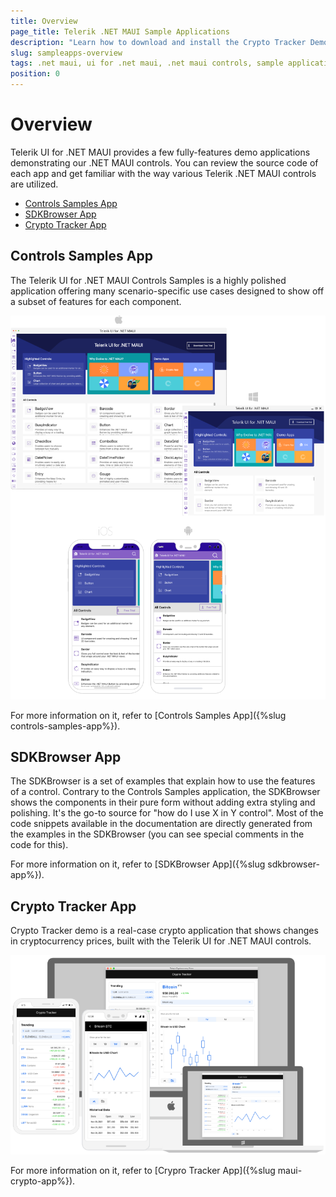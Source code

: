 ```yaml
---
title: Overview
page_title: Telerik .NET MAUI Sample Applications
description: "Learn how to download and install the Crypto Tracker Demo App and check out the Telerik UI for .NET MAUI controls library."
slug: sampleapps-overview
tags: .net maui, ui for .net maui, .net maui controls, sample applications, demos
position: 0
---
```


# Overview

Telerik UI for .NET MAUI provides a few fully-features demo applications demonstrating our .NET MAUI controls. You can review the source code of each app and get familiar with the way various Telerik .NET MAUI controls are utilized.

* [Controls Samples App](#controls-samples-app)
* [SDKBrowser App](#sdkbrowser-app)
* [Crypto Tracker App](#crypto-tracker-app)

## Controls Samples App

The Telerik UI for .NET MAUI Controls Samples is a highly polished application offering many scenario-specific use cases designed to show off a subset of features for each component.

![Telerik UI for .NET MAUI Controls Samples App](images/controlssamples_all.png)

For more information on it, refer to [Controls Samples App]({%slug controls-samples-app%}).

## SDKBrowser App

The SDKBrowser is a set of examples that explain how to use the features of a control. Contrary to the Controls Samples application, the SDKBrowser shows the components in their pure form without adding extra styling and polishing. It's the go-to source for "how do I use X in Y control". Most of the code snippets available in the documentation are directly generated from the examples in the SDKBrowser (you can see special comments in the code for this).

For more information on it, refer to [SDKBrowser App]({%slug sdkbrowser-app%}).

## Crypto Tracker App 

Crypto Tracker demo is a real-case crypto application that shows changes in cryptocurrency prices, built with the Telerik UI for .NET MAUI controls.

![Telerik UI for .NET MAUI CryptoTracker App](../images/crypto-app.png)

For more information on it, refer to [Crypro Tracker App]({%slug maui-crypto-app%}).